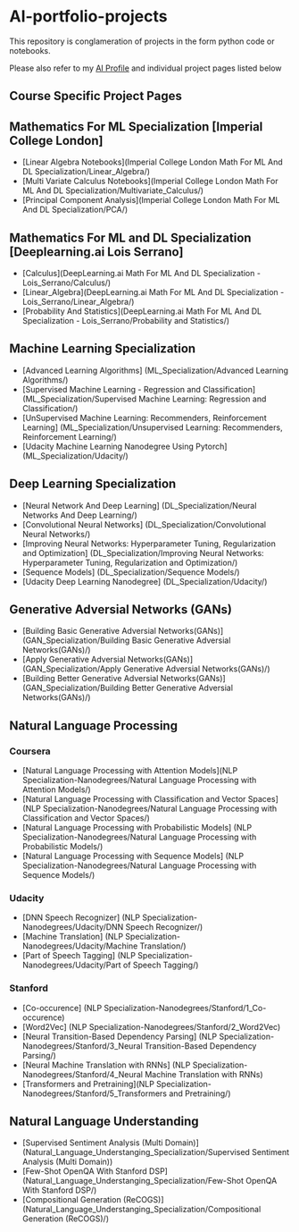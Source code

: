 # AI-portfolio-projects

This repository is conglameration of projects in the form python code or notebooks. 

Please also refer to my [AI Profile](https://sugiv.fyi/ai) and individual project pages listed below

## Course Specific Project Pages

## Mathematics For ML Specialization [Imperial College London]

- [Linear Algebra Notebooks](Imperial College London Math For ML And DL Specialization/Linear_Algebra/)
- [Multi Variate Calculus Notebooks](Imperial College London Math For ML And DL Specialization/Multivariate_Calculus/)
- [Principal Component Analysis](Imperial College London Math For ML And DL Specialization/PCA/)

## Mathematics For ML and DL Specialization [Deeplearning.ai Lois Serrano]

- [Calculus](DeepLearning.ai Math For ML And DL Specialization - Lois_Serrano/Calculus/)
- [Linear_Algebra](DeepLearning.ai Math For ML And DL Specialization - Lois_Serrano/Linear_Algebra/)
- [Probability And Statistics](DeepLearning.ai Math For ML And DL Specialization - Lois_Serrano/Probability and Statistics/)

## Machine Learning Specialization

- [Advanced Learning Algorithms] (ML_Specialization/Advanced Learning Algorithms/)
- [Supervised Machine Learning - Regression and Classification] (ML_Specialization/Supervised Machine Learning: Regression and Classification/)
- [UnSupervised Machine Learning: Recommenders, Reinforcement Learning] (ML_Specialization/Unsupervised Learning: Recommenders, Reinforcement Learning/)
- [Udacity Machine Learning Nanodegree Using Pytorch] (ML_Specialization/Udacity/)

## Deep Learning Specialization

- [Neural Network And Deep Learning] (DL_Specialization/Neural Networks And Deep Learning/)
- [Convolutional Neural Networks] (DL_Specialization/Convolutional Neural Networks/)
- [Improving Neural Networks: Hyperparameter Tuning, Regularization and Optimization] (DL_Specialization/Improving Neural Networks: Hyperparameter Tuning, Regularization and Optimization/)
- [Sequence Models] (DL_Specialization/Sequence Models/)
- [Udacity Deep Learning Nanodegree] (DL_Specialization/Udacity/)

## Generative Adversial Networks (GANs)

- [Building Basic Generative Adversial Networks(GANs)] (GAN_Specialization/Building Basic Generative Adversial Networks(GANs)/)
- [Apply Generative Adversial Networks(GANs)] (GAN_Specialization/Apply Generative Adversial Networks(GANs)/)
- [Building Better Generative Adversial Networks(GANs)] (GAN_Specialization/Building Better Generative Adversial Networks(GANs)/)

## Natural Language Processing

### Coursera

- [Natural Language Processing with Attention Models](NLP Specialization-Nanodegrees/Natural Language Processing with Attention Models/)
- [Natural Language Processing with Classification and Vector Spaces] (NLP Specialization-Nanodegrees/Natural Language Processing with Classification and Vector Spaces/)
- [Natural Language Processing with Probabilistic Models] (NLP Specialization-Nanodegrees/Natural Language Processing with Probabilistic Models/)
- [Natural Language Processing with Sequence Models] (NLP Specialization-Nanodegrees/Natural Language Processing with Sequence Models/)

### Udacity

- [DNN Speech Recognizer] (NLP Specialization-Nanodegrees/Udacity/DNN Speech Recognizer/)
- [Machine Translation] (NLP Specialization-Nanodegrees/Udacity/Machine Translation/)
- [Part of Speech Tagging] (NLP Specialization-Nanodegrees/Udacity/Part of Speech Tagging/)

### Stanford

- [Co-occurence] (NLP Specialization-Nanodegrees/Stanford/1_Co-occurence)
- [Word2Vec] (NLP Specialization-Nanodegrees/Stanford/2_Word2Vec)
- [Neural Transition-Based Dependency Parsing] (NLP Specialization-Nanodegrees/Stanford/3_Neural Transition-Based Dependency Parsing/)
- [Neural Machine Translation with RNNs] (NLP Specialization-Nanodegrees/Stanford/4_Neural Machine Translation with RNNs)
- [Transformers and Pretraining](NLP Specialization-Nanodegrees/Stanford/5_Transformers and Pretraining/)


## Natural Language Understanding

- [Supervised Sentiment Analysis (Multi Domain)] (Natural_Language_Understanging_Specialization/Supervised Sentiment Analysis (Multi Domain))
- [Few-Shot OpenQA With Stanford DSP] (Natural_Language_Understanging_Specialization/Few-Shot OpenQA With Stanford DSP/)
- [Compositional Generation (ReCOGS)] (Natural_Language_Understanging_Specialization/Compositional Generation (ReCOGS)/)